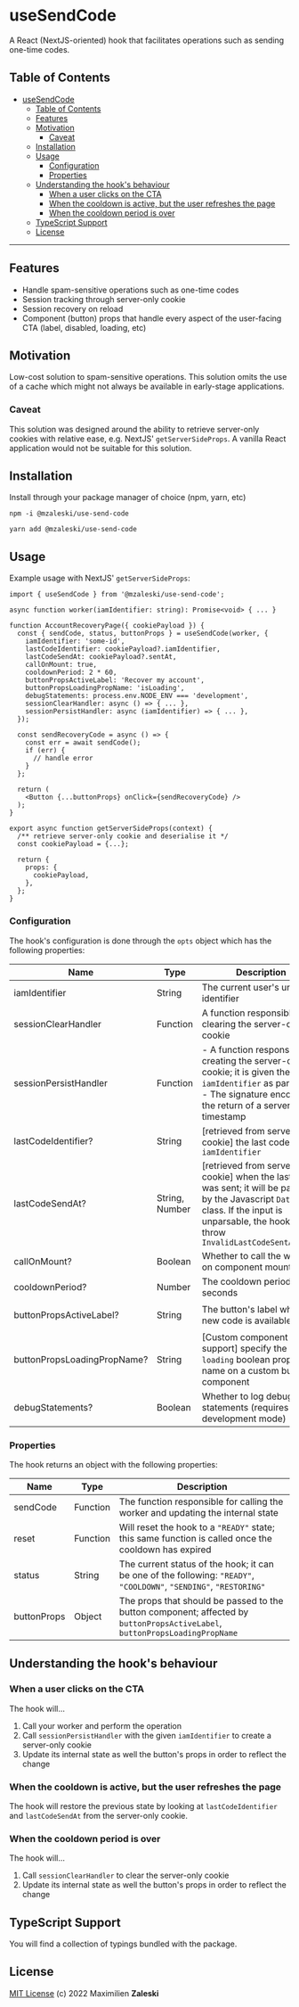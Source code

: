 # useSendCode

A React (NextJS-oriented) hook that facilitates operations such as sending one-time codes.

## Table of Contents

- [useSendCode](#usesendcode)
  - [Table of Contents](#table-of-contents)
  - [Features](#features)
  - [Motivation](#motivation)
    - [Caveat](#caveat)
  - [Installation](#installation)
  - [Usage](#usage)
    - [Configuration](#configuration)
    - [Properties](#properties)
  - [Understanding the hook's behaviour](#understanding-the-hooks-behaviour)
    - [When a user clicks on the CTA](#when-a-user-clicks-on-the-cta)
    - [When the cooldown is active, but the user refreshes the page](#when-the-cooldown-is-active-but-the-user-refreshes-the-page)
    - [When the cooldown period is over](#when-the-cooldown-period-is-over)
  - [TypeScript Support](#typescript-support)
  - [License](#license)

---

## Features

- Handle spam-sensitive operations such as one-time codes
- Session tracking through server-only cookie
- Session recovery on reload
- Component (button) props that handle every aspect of the user-facing CTA (label, disabled, loading, etc)

## Motivation

Low-cost solution to spam-sensitive operations. This solution omits the use of a cache which might not always be available in early-stage applications.

### Caveat

This solution was designed around the ability to retrieve server-only cookies with relative ease, e.g. NextJS' `getServerSideProps`. A vanilla React application would not be suitable for this solution.

## Installation

Install through your package manager of choice (npm, yarn, etc)

```
npm -i @mzaleski/use-send-code
```

```
yarn add @mzaleski/use-send-code
```

## Usage

Example usage with NextJS' `getServerSideProps`:

```tsx
import { useSendCode } from '@mzaleski/use-send-code';

async function worker(iamIdentifier: string): Promise<void> { ... }

function AccountRecoveryPage({ cookiePayload }) {
  const { sendCode, status, buttonProps } = useSendCode(worker, {
    iamIdentifier: 'some-id',
    lastCodeIdentifier: cookiePayload?.iamIdentifier,
    lastCodeSendAt: cookiePayload?.sentAt,
    callOnMount: true,
    cooldownPeriod: 2 * 60,
    buttonPropsActiveLabel: 'Recover my account',
    buttonPropsLoadingPropName: 'isLoading',
    debugStatements: process.env.NODE_ENV === 'development',
    sessionClearHandler: async () => { ... },
    sessionPersistHandler: async (iamIdentifier) => { ... },
  });

  const sendRecoveryCode = async () => {
    const err = await sendCode();
    if (err) {
      // handle error
    }
  };

  return (
    <Button {...buttonProps} onClick={sendRecoveryCode} />
  );
}

export async function getServerSideProps(context) {
  /** retrieve server-only cookie and deserialise it */
  const cookiePayload = {...};

  return {
    props: {
      cookiePayload,
    },
  };
}
```

### Configuration

The hook's configuration is done through the `opts` object which has the following properties:

| Name | Type | Description | Default |
| --- | --- | --- | --- |
iamIdentifier | String | The current user's unique identifier | [required] |
sessionClearHandler | Function | A function responsible for clearing the server-only cookie | [required] |
sessionPersistHandler | Function | - A function responsible for creating the server-only cookie; it is given the `iamIdentifier` as parameter - The signature encourages the return of a server timestamp | [required] |
lastCodeIdentifier? | String | [retrieved from server-only cookie] the last code's `iamIdentifier` | `undefined` |
lastCodeSendAt? | String, Number | [retrieved from server-only cookie] when the last code was sent; it will be parsed by the Javascript `Date` class. If the input is unparsable, the hook will throw `InvalidLastCodeSentAtError` | `undefined` |
callOnMount? | Boolean | Whether to call the worker on component mount | `false` |
cooldownPeriod? | Number | The cooldown period in seconds | `300` (5 minutes) |
buttonPropsActiveLabel? | String | The button's label when a new code is available | `"Send me a new code"` |
buttonPropsLoadingPropName? | String | [Custom component support] specify the `loading` boolean property name on a custom button component | `"loading"` |
debugStatements? | Boolean | Whether to log debug statements (requires development mode) | `false` |

### Properties

The hook returns an object with the following properties:

| Name | Type | Description |
| --- | --- | --- |
sendCode | Function | The function responsible for calling the worker and updating the internal state |
reset | Function | Will reset the hook to a `"READY"` state; this same function is called once the cooldown has expired |
status | String | The current status of the hook; it can be one of the following: `"READY"`, `"COOLDOWN"`, `"SENDING"`, `"RESTORING"` |
buttonProps | Object | The props that should be passed to the button component; affected by `buttonPropsActiveLabel`, `buttonPropsLoadingPropName` |

## Understanding the hook's behaviour 

### When a user clicks on the CTA

The hook will...

1. Call your worker and perform the operation
2. Call `sessionPersistHandler` with the given `iamIdentifier` to create a server-only cookie
3. Update its internal state as well the button's props in order to reflect the change 

### When the cooldown is active, but the user refreshes the page

The hook will restore the previous state by looking at `lastCodeIdentifier` and `lastCodeSendAt` from the server-only cookie.
   
### When the cooldown period is over

The hook will...

1. Call `sessionClearHandler` to clear the server-only cookie
2. Update its internal state as well the button's props in order to reflect the change

## TypeScript Support 

You will find a collection of typings bundled with the package.

## License

[MIT License](LICENSE) (c) 2022 Maximilien **Zaleski**